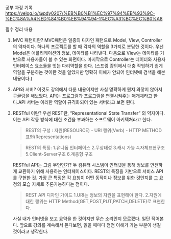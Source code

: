 공부 과정 기록
https://velog.io/@pdy0207/%EB%B0%B1%EC%97%94%EB%93%9C-%EC%8A%A4%ED%84%B0%EB%94%94-1%EC%A3%BC%EC%B0%A8

필수 정리 내용
1. MVC 패턴이란?
   MVC패턴은 일종의 디자인 패턴으로 Model, View, Controller의 약자이다. 하나의 프로젝트를 할 때 각자의 역할을 3가지로 분담한 것이다. 
   우선 Model은 애플리케이션의 정보, 데이타를 나타낸다.
   다음으로 View는 데이타를 기반으로 사용자들이 볼 수 있는 화면이다.
   마지막으로 Controller는 데이터와 사용자인터페이스 요소들을 잇는 다리역할을 한다. 
   (스프링 강의에서 대충 작업하기 쉽게 역할을 구분하는 것이란 것을 알았지만 명확히 이해가 안되어 인터넷에 검색을 해본 내용이다.)

2. API와 서버? 
   이것도 강의에서 다룬 내용이지만 사실 명확하게 뭔지 와닿지 않아서 구글링을 해보았다.
   API는 프로그램과 프로그램을 연결시켜주는 매개체라고 한다.API 서버는 이러한 역할이 규격화되어 있는 서버라고 보면 된다. 

3. RESTful 이란?
   우선 REST란, “Representational State Transfer” 의 약자이다. 이는 API 작동 방식에 대한 조건을 부과하는 소프트웨어 아키텍처라고 한다.
   >REST의 구성 :
    자원(RESOURCE) - URI
    행위(Verb) - HTTP METHOD
    표현(Representations)

   >REST의 특징:
     1.유니폼 인터페이스
     2.무상태성
     3.캐시 가능
     4.자체표현구조
     5.Client-Server구조
     6.계층형 구조

   RESTful API는 그럼 무언인가? 두 컴퓨터 시스템이 인터넷을 통해 정보를 안전하게 교환하기 위해 사용하는 인터페이스이다. REST의 특징을 기반으로 서비스 API를 구현한 것. 
   가장 큰 특징은 각 요청이 어떤 동작이나 정보를 위한 것인지를 그 요청의 모습 자체로 추론가능하다는 점이다. 

    >REST API 디자인 가이드
     1.URI는 정보의 자원을 표현해야 한다.
     2.자원에 대한 행위는 HTTP Method(GET,POST,PUT,PATCH,DELETE)로 표현한다.

   사실 내가 인터넷을 보고 요약을 한 것이지만 무슨 소리인지 모르겠다. 일단 적어본다. 앞으로 강의를 계속해서 듣다보면, 읽을 때마다 점점 이해가 가는 부분이 생길 것이라고 생각한다. 

